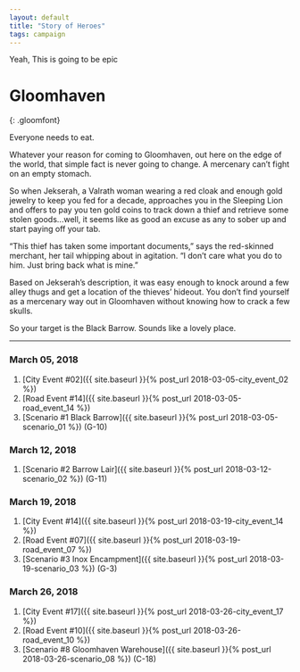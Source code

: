```yaml
---
layout: default
title: "Story of Heroes"
tags: campaign
---
```


Yeah, This is going to be epic

# Gloomhaven
{: .gloomfont}

Everyone needs to eat.

Whatever your reason for coming to Gloomhaven, out here on the edge of the world,
that simple fact is never going to change. A mercenary can’t fight on an empty stomach.

So when Jekserah, a Valrath woman wearing a red cloak and enough gold jewelry to keep
you fed for a decade, approaches you in the Sleeping Lion and offers to pay you ten
gold coins to track down a thief and retrieve some stolen goods...well, it seems like
as good an excuse as any to sober up and start paying off your tab.

“This thief has taken some important documents,” says the red-skinned merchant, her
tail whipping about in agitation. “I don’t care what you do to him. Just bring back what is mine.”

Based on Jekserah’s description, it was easy enough to knock around a few alley thugs
and get a location of the thieves’ hideout. You don’t find yourself as a mercenary way
out in Gloomhaven without knowing how to crack a few skulls.

So your target is the Black Barrow. Sounds like a lovely place.

***

### March 05, 2018

1. [City Event #02]({{ site.baseurl }}{% post_url 2018-03-05-city_event_02 %})
1. [Road Event #14]({{ site.baseurl }}{% post_url 2018-03-05-road_event_14 %})
1. [Scenario #1 Black Barrow]({{ site.baseurl }}{% post_url 2018-03-05-scenario_01 %}) <span class="map_loc">(G-10)</span>

### March 12, 2018

1. [Scenario #2 Barrow Lair]({{ site.baseurl }}{% post_url 2018-03-12-scenario_02 %}) <span class="map_loc">(G-11)</span>

### March 19, 2018

1. [City Event #14]({{ site.baseurl }}{% post_url 2018-03-19-city_event_14 %})
1. [Road Event #07]({{ site.baseurl }}{% post_url 2018-03-19-road_event_07 %})
1. [Scenario #3 Inox Encampment]({{ site.baseurl }}{% post_url 2018-03-19-scenario_03 %}) <span class="map_loc">(G-3)</span>

### March 26, 2018

1. [City Event #17]({{ site.baseurl }}{% post_url 2018-03-26-city_event_17 %})
1. [Road Event #10]({{ site.baseurl }}{% post_url 2018-03-26-road_event_10 %})
1. [Scenario #8 Gloomhaven Warehouse]({{ site.baseurl }}{% post_url 2018-03-26-scenario_08 %}) <span class="map_loc">(C-18)</span>
